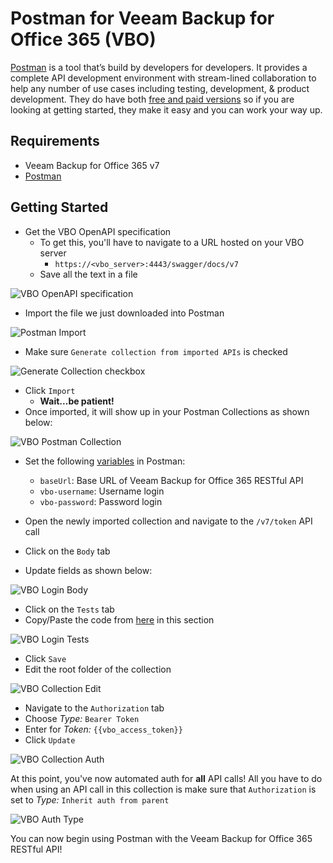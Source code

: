 # Postman for Veeam Backup for Office 365 (VBO)

[Postman](https://www.getpostman.com/) is a tool that’s build by developers for developers. It provides a complete API development environment with stream-lined collaboration to help any number of use cases including testing, development, & product development. They do have both [free and paid versions](https://www.getpostman.com/pricing) so if you are looking at getting started, they make it easy and you can work your way up.

## Requirements

* Veeam Backup for Office 365 v7
* [Postman](https://www.getpostman.com/)

## Getting Started

* Get the VBO OpenAPI specification
  * To get this, you'll have to navigate to a URL hosted on your VBO server
    * `https://<vbo_server>:4443/swagger/docs/v7`
  * Save all the text in a file

![VBO OpenAPI specification](images/vbo_openapi_specification.png)

* Import the file we just downloaded into Postman

![Postman Import](images/postman_import.png)

* Make sure `Generate collection from imported APIs` is checked

![Generate Collection checkbox](images/postman_import_generate.png)

* Click `Import`
  * **Wait...be patient!**
* Once imported, it will show up in your Postman Collections as shown below:

![VBO Postman Collection](images/vbo_postman_collection.png)

* Set the following [variables](https://learning.getpostman.com/docs/postman/environments_and_globals/variables/) in Postman:
  * `baseUrl`: Base URL of Veeam Backup for Office 365 RESTful API
  * `vbo-username`: Username login
  * `vbo-password`: Password login

* Open the newly imported collection and navigate to the `/v7/token` API call
* Click on the `Body` tab
* Update fields as shown below:

![VBO Login Body](images/login_body.png)

* Click on the `Tests` tab
* Copy/Paste the code from [here](automated_auth_test.js) in this section

![VBO Login Tests](images/login_test.png)

* Click `Save`
* Edit the root folder of the collection

![VBO Collection Edit](images/vbo_collection_edit.png)

* Navigate to the `Authorization` tab
* Choose _Type:_ `Bearer Token`
* Enter for _Token:_ `{{vbo_access_token}}`
* Click `Update`

![VBO Collection Auth](images/vbo_collection_auth.png)

At this point, you've now automated auth for **all** API calls! All you have to do when using an API call in this collection is make sure that `Authorization` is set to _Type:_ `Inherit auth from parent`

![VBO Auth Type](images/auth_type.png)

You can now begin using Postman with the Veeam Backup for Office 365 RESTful API!
